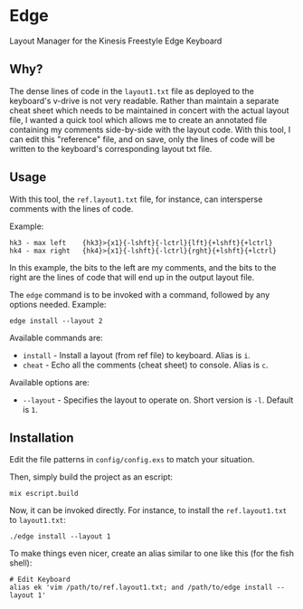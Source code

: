 # Edge

Layout Manager for the Kinesis Freestyle Edge Keyboard

## Why?

The dense lines of code in the `layout1.txt` file as deployed to the keyboard's v-drive is not very readable. Rather than maintain a separate cheat sheet which needs to be maintained in concert with the actual layout file, I wanted a quick tool which allows me to create an annotated file containing my comments side-by-side with the layout code. With this tool, I can edit this "reference" file, and on save, only the lines of code will be written to the keyboard's corresponding layout txt file.

## Usage

With this tool, the `ref.layout1.txt` file, for instance, can intersperse comments with the lines of code.

Example:

    hk3 - max left    {hk3}>{x1}{-lshft}{-lctrl}{lft}{+lshft}{+lctrl}
    hk4 - max right   {hk4}>{x1}{-lshft}{-lctrl}{rght}{+lshft}{+lctrl}

In this example, the bits to the left are my comments, and the bits to the right are the lines of code that will end up in the output layout file.

The `edge` command is to be invoked with a command, followed by any options needed. Example:

    edge install --layout 2

Available commands are:

* `install` - Install a layout (from ref file) to keyboard. Alias is `i`.
* `cheat` - Echo all the comments (cheat sheet) to console. Alias is `c`.

Available options are:

* `--layout` - Specifies the layout to operate on. Short version is `-l`. Default is `1`.

## Installation

Edit the file patterns in `config/config.exs` to match your situation.

Then, simply build the project as an escript:

    mix escript.build

Now, it can be invoked directly. For instance, to install the `ref.layout1.txt` to `layout1.txt`:

    ./edge install --layout 1

To make things even nicer, create an alias similar to one like this (for the fish shell):

    # Edit Keyboard
    alias ek 'vim /path/to/ref.layout1.txt; and /path/to/edge install --layout 1'